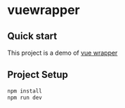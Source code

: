 # vuewrapper

## Quick start

This project is a demo of [vue wrapper](https://github.com/jamie-mttk/vueWrapper)

## Project Setup

```sh
npm install
npm run dev
```
